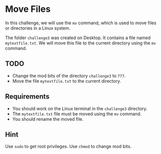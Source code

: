 # Move Files

In this challenge, we will use the `mv` command, which is used to move files or directories in a Linux system.

The folder `challenge3` was created on Desktop. It contains a file named `mytextfile.txt`. We will move this file to the current directory using the `mv` command.

## TODO

- Change the mod bits of the directory `challenge3` to `777`.
- Move the file `mytextfile.txt` to the current directory.

## Requirements

- You should work on the Linux terminal in the `challenge3` directory.
- The `mytextfile.txt` file must be moved using the `mv` command.
- You should rename the moved file.

## Hint

Use `sudo` to get root privileges.
Use `chmod` to change mod bits.

